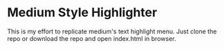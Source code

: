 # Medium Style Highlighter

This is my effort to replicate medium's text highlight menu. 
Just clone the repo or download the repo and open index.html in browser.